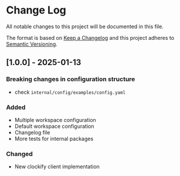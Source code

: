 # Change Log

All notable changes to this project will be documented in this file.

The format is based on [Keep a Changelog](http://keepachangelog.com/)
and this project adheres to [Semantic Versioning](http://semver.org/).

## [1.0.0] - 2025-01-13

### Breaking changes in configuration structure

- check `internal/config/examples/config.yaml`

### Added

- Multiple workspace configuration
- Default workspace configuration
- Changelog file
- More tests for internal packages

### Changed

- New clockify client implementation
